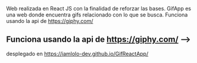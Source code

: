 Web realizada en React JS con la finalidad de reforzar las bases.
GifApp es una web donde encuentra gifs relacionado con lo que se busca.
Funciona usando la api de https://giphy.com/

## Funciona usando la api de https://giphy.com/ -->


desplegado en https://iamlolo-dev.github.io/GifReactApp/